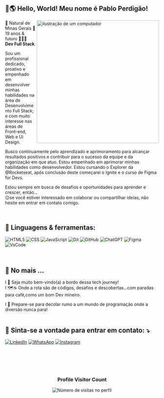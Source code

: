 ## 👋🌎 Hello, World! Meu nome é <strong>Pablo Perdigão</strong>! 

<img src="https://raw.githubusercontent.com/MicaelliMedeiros/micaellimedeiros/master/image/computer-illustration.png" alt="ilustração de um computador" min-width="400px" max-width="400px" width="400px" align="right">

<p align="left"> 
🌱 Natural de Minas Gerais 
 📍 19 anos & futuro <strong>👨🏼‍💻 Dev Full Stack</strong>.

Sou um profissional dedicado, proativo e empenhado em desenvolver minhas habilidades na área de Desenvolvimento Full Stack; e com muito interesse nas áreas de Front-end, Web e Ui Design. 

Busco continuamente pelo aprendizado e aprimoramento para alcançar resultados positivos e contribuir para o sucesso da equipe e da organização em que atuo.
Estou empenhado em aprimorar minhas habilidades como desenvolvedor. Estou cursando o Explorer da @Rocketseat, após conclusão deste começarei o Ignite e o curso de Figma for Devs.

Estou sempre em busca de desafios e oportunidades para aprender e crescer, então... <br>
😉se você estiver interessado em colaborar ou compartilhar ideias, não hesite em entrar em contato comigo.

</br> 

<h2 align="left">
 🧠 Linguagens & ferramentas:
</h2>

![HTML5](https://img.shields.io/badge/HTML5-E34F26?style=for-the-badge&logo=html5&logoColor=white)
![CSS](https://img.shields.io/badge/CSS3-1572B6?style=for-the-badge&logo=css3&logoColor=white)
![JavaScript](https://img.shields.io/badge/JavaScript-F7DF1E?style=for-the-badge&logo=javascript&logoColor=black)
![Git](https://img.shields.io/badge/Git-E34F26?style=for-the-badge&logo=git&logoColor=white)
![GitHub](https://img.shields.io/badge/GitHub-%23121011.svg?style=for-the-badge&logo=github&logoColor=white)
![ChatGPT](https://img.shields.io/badge/chatGPT-74aa9c?style=for-the-badge&logo=openai&logoColor=white)
![Figma](https://img.shields.io/badge/Figma-%23F24E1E.svg?style=for-the-badge&logo=figma&logoColor=white)
![VsCode](https://img.shields.io/badge/VSCode-0078D4?style=for-the-badge&logo=visual%20studio%20code&logoColor=white)
<br/>
<br><br>
<h2 align="left">
💬 No mais ... 
</h2>

I 🤗 Seja muito bem-vindo(a) a bordo dessa tech journey! </br>
I 🗺️☕ Onde a rota são de códigos, desafios e descobertas...com paradas para café,como um bom Dev mineiro.

I 🚀 Prepare-se para decolar rumo a um mundo de programação onde a diversão nunca para!
<br>
<br>

<h2 align="left">
  💌 Sinta-se a vontade para entrar em contato: ⤵️
</h2>

<a href="https://www.linkedin.com/in/pabloperdigao/" title="LinkedIn" target="_blank">
<img src="https://img.shields.io/badge/LinkedIn-0077B5?style=for-the-badge&logo=linkedin&logoColor=white" alt="LinkedIn"/></a>

<a href="https://wa.me/+5531998881324" title="WhatsApp" target="_blank">
<img src="https://img.shields.io/badge/WhatsApp-25D366?style=for-the-badge&logo=whatsapp&logoColor=white" alt="WhatsApp"/></a>

<a href="https://www.instagram.com/perdigao.techjourney/" title="Instagram" target="_blank">
<img src="https://img.shields.io/badge/Instagram-E4405F?style=for-the-badge&logo=instagram&logoColor=white" alt="Instagram"/></a>

<br>
<br>
<br>

<h2 align="left">
 
</h2>
  
  </tr>
</table>

<br>

<div align="center">
  <h3><b>Profile Visitor Count</b></h3>
</div>

<p align="center">
  <img
    src="https://profile-counter.glitch.me/pabloperdigao/count.svg"
    alt="Número de visitas no perfil"
  />
</p>
